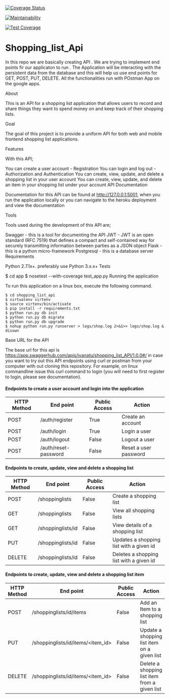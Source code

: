 [![Coverage Status](https://coveralls.io/repos/github/ivanatu/Shopping_list_Api/badge.png?branch=master)](https://coveralls.io/github/ivanatu/Shopping_list_Api?branch=master)


[![Maintainability](https://api.codeclimate.com/v1/badges/cc4de24321a651891f87/maintainability)](https://codeclimate.com/github/ivanatu/Shopping_list_Api/maintainability)

[![Test Coverage](https://api.codeclimate.com/v1/badges/cc4de24321a651891f87/test_coverage)](https://codeclimate.com/github/ivanatu/Shopping_list_Api/test_coverage)

# Shopping_list_Api

In this repo we are basically creating API . We are trying to implement end points fir our applicaton to run . The Application will be interacting with the persistent data from the database and this will help us use end points for GET, POST, PUT, DELETE. All the functionalities run with POstman App on the google apps.

About

This is an API for a shopping list application that allows users to record and share things they want to spend money on and keep track of their shopping lists.

Goal

The goal of this project is to provide a uniform API for both web and mobile frontend shopping list applications.

Features

With this API;

You can create a user account - Registration
You can login and log out - Authorization and Authentication
You can create, view, update, and delete a shopping list in your user account
You can create, view, update, and delete an item in your shopping list under your account
API Documentation

Documentation for this API can be found at http://127.0.0.1:5001, when you run the application locally or you can navigate to the heroku deployment and view the documentation

Tools

Tools used during the development of this API are;

Swagger - this is a tool for documenting the API
JWT - JWT is an open standard (RFC 7519) that defines a compact and self-contained way for securely transmitting information between parties as a JSON object
Flask - this is a python micro-framework
Postgresql - this is a database server
Requirements

Python 2.7.1x+. preferably use Python 3.x.x+
Tests

   $ cd app
   $ nosetest --with-coverage test_app.py
Running the application

To run this application on a linux box, execute the following command.

    $ cd shopping_list_api
    $ virtualenv virtenv
    $ source virtenv/bin/activate
    $ pip install -r requirements.txt
    $ python run.py db init
    $ python run.py db migrate
    $ python run.py db upgrade
    $ nohup python run.py runserver > logs/shop.log 2>&1>> logs/shop.log & disown
Base URL for the API

The base url for this api is https://app.swaggerhub.com/apis/ivanatu/shopping_list_API/1.0.0#/ in case you want to try out this API endpoints using curl or postman from your computer with out cloning this repository. For example, on linux commandline issue this curl command to login (you will need to first register to login, please see documentation).

#### Endpoints to create a user account and login into the application
HTTP Method|End point | Public Access|Action
-----------|----------|--------------|------
POST | /auth/register | True | Create an account
POST | /auth/login | True | Login a user
POST | /auth/logout | False | Logout a user
POST | /auth/reset-password | False | Reset a user password


#### Endpoints to create, update, view and delete a shopping list
HTTP Method|End point | Public Access|Action
-----------|----------|--------------|------
POST | /shoppinglists | False | Create a shopping list
GET | /shoppinglists | False | View all shopping lists
GET | /shoppinglists/id | False | View details of a shopping list
PUT | /shoppinglists/id | False | Updates a shopping list with a given id
DELETE | /shoppinglists/id | False | Deletes a shopping list with a given id

#### Endpoints to create, update, view and delete a shopping list item
HTTP Method|End point | Public Access|Action
-----------|----------|--------------|------
POST | /shoppinglists/id/items | False | Add an Item to a shopping list
PUT | /shoppinglists/id/items/<item_id> | False | Update a shopping list item on a given list
DELETE | /shoppinglists/id/items/<item_id> | False | Delete a shopping list item from a given list
